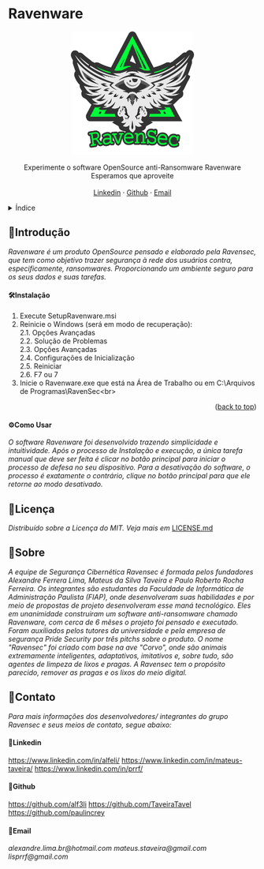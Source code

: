 # Ravenware 



<div align="center">
  <a href="https://github.com/othneildrew/Best-README-Template">
    <img src="Images/LOGOMARCA.png" alt="Logo" width="250" height="250">
  </a>
  


  <p align="center">
    Experimente o software OpenSource anti-Ransomware Ravenware
    <br />
    Esperamos que aproveite
    <br />
    <br />
    <a href="#contato">Linkedin</a>
    ·
    <a href="#contato">Github</a>
    ·
    <a href="#contato">Email</a>
    
    
  </p>
</div>


  

<details>
  <summary>Índice</summary>
  <ol>
    <li>
      <a href="#introdução">🚀Introdução</a>
      <ul>
        <li><a href="#instalação">🛠️Instalação</a></li>
        <li><a href="#como-usar">⚙️Como Usar</a></li>
      </ul>
    </li>
    <li><a href="#licença">📄Licença</a></li>
    <li><a href="#sobre">📖Sobre</a></li>
    <li><a href="#contato">📱Contato</a>
      <ul>
        <li><a href="#linkedin">🔗Linkedin</a></li>
        <li><a href="#github">🐙Github</a></li>
        <li><a href="#email">📧Email </a></li>
      </ul>
    </li>
  </ol>
</details>

## 🚀Introdução

_Ravenware é um produto OpenSource pensado e elaborado pela Ravensec, que tem como objetivo trazer segurança à rede dos usuários contra, especificamente, ransomwares. Proporcionando um ambiente seguro para os seus dados e suas tarefas._



#### 🛠️Instalação

1. Execute SetupRavenware.msi<br>
2. Reinicie o Windows (será em modo de recuperação):<br>
2.1. Opções Avançadas<br>
2.2. Solução de Problemas<br>
2.3. Opções Avançadas<br>
2.4. Configurações de Inicialização<br>
2.5. Reiniciar<br>
2.6. F7 ou 7<br>
3. Inicie o Ravenware.exe que está na Área de Trabalho ou em C:\Arquivos de Programas\RavenSec\<br>

<p align="right">(<a href="#readme-top">back to top</a>)</p>

#### ⚙️Como Usar
_O software Ravenware foi desenvolvido trazendo simplicidade e intuitividade. Após o processo de Instalação e execução, a única tarefa manual que deve ser feita é clicar no botão principal para iniciar o processo de defesa no seu dispositivo. Para a desativação do software, o processo é exatamente o contrário, clique no botão principal para que ele retorne ao modo desativado._


## 📄Licença 
_Distribuído sobre a Licença do MIT. Veja mais em_ [LICENSE.md]


## 📖Sobre
_A equipe de Segurança Cibernética Ravensec é formada pelos fundadores Alexandre Ferrera Lima, Mateus da Silva Taveira e Paulo Roberto Rocha Ferreira. Os integrantes são estudantes da Faculdade de Informática de Administração Paulista (FIAP), onde desenvolveram suas habilidades e por meio de propostas de projeto desenvolveram esse maná tecnológico._
_Eles em unanimidade construiram um software anti-ransomware chamado Ravenware, com cerca de 6 mêses o projeto foi pensado e executado. Foram auxiliados pelos tutores da universidade e pela empresa de segurança Pride Security por três pitchs sobre o produto._
_O nome "Ravensec" foi criado com base na ave "Corvo", onde são animais extremamente inteligentes, adaptativos, imitativos e, sobre tudo, são agentes de limpeza de lixos e pragas. A Ravensec tem o propósito parecido, remover as pragas e os lixos do meio digital._


## 📱Contato
_Para mais informações dos desenvolvedores/ integrantes do grupo Ravensec e seus meios de contato, segue abaixo:_

#### 🔗Linkedin

https://www.linkedin.com/in/alfeli/
https://www.linkedin.com/in/mateus-taveira/
https://www.linkedin.com/in/prrf/

#### 🐙Github

https://github.com/alf3li
https://github.com/TaveiraTavel
https://github.com/paulincrey

#### 📧Email

_alexandre.lima.br@hotmail.com_
_mateus.staveira@gmail.com_
_lisprrf@gmail.com_



<!-- MARKDOWN LINKS & IMAGES -->
<!-- https://www.markdownguide.org/basic-syntax/#reference-style-links -->
[license.md]: LICENSE.md

